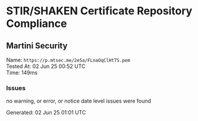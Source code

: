 # STIR/SHAKEN Certificate Repository Compliance

## Martini Security

Name: `https://p.mtsec.me/2e5a/FLnaOqClHtTS.pem`\
Tested At: 02 Jun 25 00:52 UTC\
Time: 149ms

### Issues

no warning, or error, or notice date level issues were found

Generated: 02 Jun 25 01:01 UTC